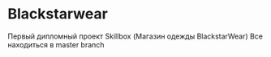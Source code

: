# Blackstarwear
Первый дипломный проект Skillbox (Магазин одежды BlackstarWear)
Все находиться в master branch
